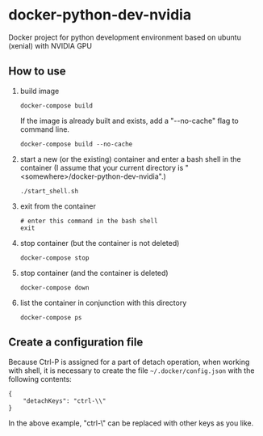 # docker-python-dev-nvidia
Docker project for python development environment based on ubuntu (xenial) with NVIDIA GPU

## How to use
1. build image

    ```
    docker-compose build
    ```
    If the image is already built and exists, add a "--no-cache" flag to command line.
    
    ```
    docker-compose build --no-cache
    ```

1. start a new (or the existing) container and enter a bash shell in the container (I assume that your current directory is 
"\<somewhere\>/docker-python-dev-nvidia".)

    ```
    ./start_shell.sh
    ```

1. exit from the container 

    ```
    # enter this command in the bash shell
    exit
    ```

1. stop container (but the container is not deleted)

    ```
    docker-compose stop
    ```

1. stop container (and the container is deleted)

    ```
    docker-compose down
    ```

1. list the container in conjunction with this directory

    ```
    docker-compose ps
    ```

## Create a configuration file

Because Ctrl-P is assigned for a part of detach operation, when working with shell, it is necessary to create the file ```~/.docker/config.json``` with the following contents:

```
{
	"detachKeys": "ctrl-\\"
}
```
In the above example, "ctrl-\\" can be replaced with other keys as you like.
